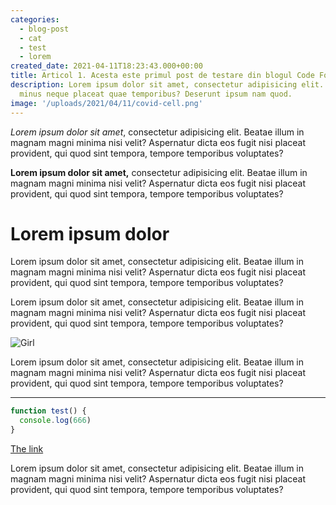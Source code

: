 ```yaml
---
categories:
  - blog-post
  - cat
  - test
  - lorem
created_date: 2021-04-11T18:23:43.000+00:00
title: Articol 1. Acesta este primul post de testare din blogul Code For Moldova
description: Lorem ipsum dolor sit amet, consectetur adipisicing elit. Ipsa iure laborum
  minus neque placeat quae temporibus? Deserunt ipsum nam quod.
image: '/uploads/2021/04/11/covid-cell.png'
---
```


_Lorem ipsum dolor sit amet_, consectetur adipisicing elit. Beatae illum in magnam magni minima nisi velit? Aspernatur dicta eos fugit nisi placeat provident, qui quod sint tempora, tempore temporibus voluptates?

**Lorem ipsum dolor sit amet,** consectetur adipisicing elit. Beatae illum in magnam magni minima nisi velit? Aspernatur dicta eos fugit nisi placeat provident, qui quod sint tempora, tempore temporibus voluptates?

# Lorem ipsum dolor

<span class="text-red-500">Lorem ipsum dolor sit amet</span>, consectetur adipisicing elit. Beatae illum in magnam magni minima nisi velit? Aspernatur dicta eos fugit nisi placeat provident, qui quod sint tempora, tempore temporibus voluptates?

Lorem ipsum dolor sit amet, consectetur adipisicing elit. Beatae illum in magnam magni minima nisi velit? Aspernatur dicta eos fugit nisi placeat provident, qui quod sint tempora, tempore temporibus voluptates?

![Girl](/uploads/2021/04/11/girl-pressing-door-buttons.jpeg 'Girl')

Lorem ipsum dolor sit amet, consectetur adipisicing elit. Beatae illum in magnam magni minima nisi velit? Aspernatur dicta eos fugit nisi placeat provident, qui quod sint tempora, tempore temporibus voluptates?

<hr/>

```javascript
function test() {
  console.log(666)
}
```

<p>
  <a href="#" onload="alert('666')">The link</a>
</p>

Lorem ipsum dolor sit amet, consectetur adipisicing elit. Beatae illum in magnam magni minima nisi velit? Aspernatur dicta eos fugit nisi placeat provident, qui quod sint tempora, tempore temporibus voluptates?
